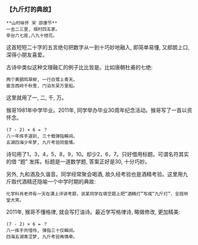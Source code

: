 ### 【九斤灯的典故】
~~~
**山村咏怀 宋 邵康节**
一去二三里, 烟村四五家。
亭台六七座,八九十枝花。
~~~

这首短短二十字的五言绝句把数字从一到十巧妙地融入, 即简单易懂, 又郎朗上口, 深得小朋友喜爱。

古诗中类似这种文理融汇的例子比比皆是。比如唐朝杜甫的七绝:

~~~
两个黄鹂鸣翠柳, 一行白鹭上青天。
窗含西岭千秋雪, 门泊东吴万里船。
~~~

这里就用了一, 二, 千, 万。

猴哥1981年中学毕业。2011年, 同学举办毕业30周年纪念活动。猴哥写了一首以资怀念。

~~~
(7 - 2) × 6 = ？
八一年挥手道别, 三十载弹指瞬间。
五湖四海少年梦, 九斤考验同窗情。
~~~

诗句用了1，3，4，5，8，9，10。却少2，6，7。只好借用标题。可谓名符其实的借 “题” 发挥。标题是一道数学题, 答案正好是30, 十分巧妙。

另外, 九和酒及久谐音。同学经常聚会喝酒, 故久经考验也是酒精考验。这里用九斤取代酒精还隐喻一个中学时期的典故:

~~~
化学科肖老师有一天在课上评讲考题，说某同学在填空题上把“酒精灯”写成“九斤灯”，全班哄堂大笑。
~~~

2011年, 猴哥不懂格律, 就会写打油诗。最近学写格律诗, 略做修改, 更加精美:
~~~
(7 - 2) × 6 = ？
八一挥手共惜怜, 弹指三十仅瞬间。
四海五湖青涩梦, 九斤考验再情牵。
~~~
